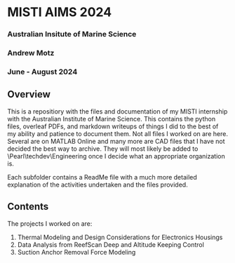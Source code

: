 # MISTI AIMS 2024
### Australian Insitute of Marine Science
### Andrew Motz
### June - August 2024

## Overview
This is a repositiory with the files and documentation of my MISTI internship with the Australian Institute of Marine Science. This contains the python files, overleaf PDFs, and markdown writeups of things I did to the best of my ability and patience to document them. Not all files I worked on are here. Several are on MATLAB Online and many more are CAD files that I have not decided the best way to archive. They will most likely be added to \\Pearl\techdev\Engineering once I decide what an appropriate organization is.

Each subfolder contains a ReadMe file with a much more detailed explanation of the activities undertaken and the files provided.

## Contents
The projects I worked on are:
1) Thermal Modeling and Design Considerations for Electronics Housings
2) Data Analysis from ReefScan Deep and Altitude Keeping Control
3) Suction Anchor Removal Force Modeling
